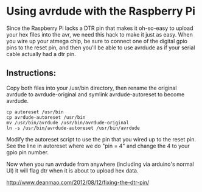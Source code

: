 Using avrdude with the Raspberry Pi
===================================

Since the Raspberry Pi lacks a DTR pin that makes it oh-so-easy to upload your hex files into
the avr, we need this hack to make it just as easy.  When you wire up your atmega chip, be sure
to connect one of the digital gpio pins to the reset pin, and then you'll be able to use avrdude
as if your serial cable actually had a dtr pin.

Instructions:
-------------

Copy both files into your /usr/bin directory, then rename the original avrdude to avrdude-original
and symlink avrdude-autoreset to become avrdude.

    cp autoreset /usr/bin
    cp avrdude-autoreset /usr/bin
    mv /usr/bin/avrdude /usr/bin/avrdude-original
    ln -s /usr/bin/avrdude-autoreset /usr/bin/avrdude

Modify the autoreset script to use the pin that you wired up to the reset pin.  See the line in
autoreset where we do "pin = 4" and change the 4 to your gpio pin number.

Now when you run avrdude from anywhere (including via arduino's normal UI) it will flag dtr when
it is about to upload hex data.

http://www.deanmao.com/2012/08/12/fixing-the-dtr-pin/

